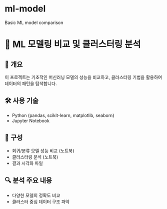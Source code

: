 # ml-model
Basic ML model comparison


# 🧠 ML 모델링 비교 및 클러스터링 분석

## 📌 개요
이 프로젝트는 기초적인 머신러닝 모델의 성능을 비교하고, 클러스터링 기법을 활용하여 데이터의 패턴을 탐색합니다.

## 🛠 사용 기술
- Python (pandas, scikit-learn, matplotlib, seaborn)
- Jupyter Notebook

## 📁 구성
- 회귀/분류 모델 성능 비교 (노트북)
- 클러스터링 분석 (노트북)
- 결과 시각화 파일

## 🔍 분석 주요 내용
- 다양한 모델의 정확도 비교
- 클러스터 중심 데이터 구조 파악
